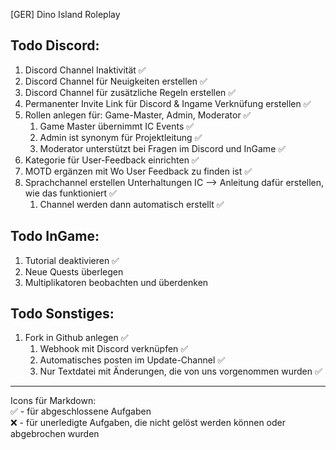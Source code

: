[GER] Dino Island Roleplay  
## Todo Discord:
1. Discord Channel Inaktivität ✅
1. Discord Channel für Neuigkeiten erstellen ✅
1. Discord Channel für zusätzliche Regeln erstellen ✅
1. Permanenter Invite Link für Discord & Ingame Verknüfung erstellen ✅
1. Rollen anlegen für: Game-Master, Admin, Moderator ✅
	1. Game Master übernimmt IC Events ✅
	1. Admin ist synonym für Projektleitung ✅
	1. Moderator unterstützt bei Fragen im Discord und InGame ✅
1. Kategorie für User-Feedback einrichten ✅
1. MOTD ergänzen mit Wo User Feedback zu finden ist ✅
1. Sprachchannel erstellen Unterhaltungen IC --> Anleitung dafür erstellen, wie das funktioniert ✅
	1. Channel werden dann automatisch erstellt ✅
	
## Todo InGame:
1. Tutorial deaktivieren ✅
1. Neue Quests überlegen
1. Multiplikatoren beobachten und überdenken

## Todo Sonstiges:
1. Fork in Github anlegen ✅
	1. Webhook mit Discord verknüpfen ✅
	1. Automatisches posten im Update-Channel ✅
	1. Nur Textdatei mit Änderungen, die von uns vorgenommen wurden ✅
	
---
Icons für Markdown:  
✅ - für abgeschlossene Aufgaben  
❌ - für unerledigte Aufgaben, die nicht gelöst werden können oder abgebrochen wurden